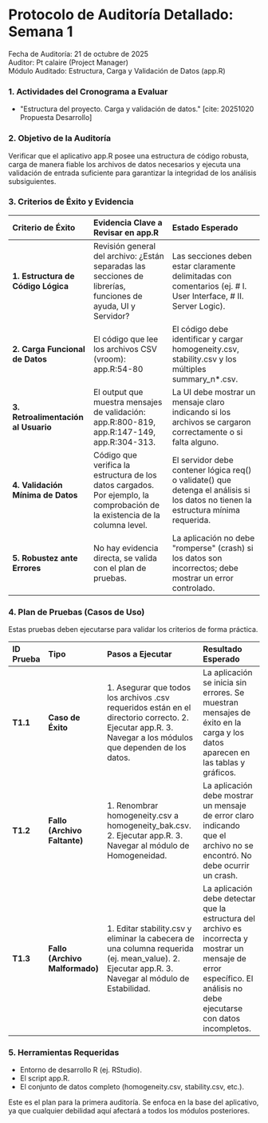 # **Protocolo de Auditoría Detallado: Semana 1**

Fecha de Auditoría: 21 de octubre de 2025  
Auditor: Pt calaire (Project Manager)  
Módulo Auditado: Estructura, Carga y Validación de Datos (app.R)

### **1\. Actividades del Cronograma a Evaluar**

* "Estructura del proyecto. Carga y validación de datos." \[cite: 20251020 Propuesta Desarrollo\]

### **2\. Objetivo de la Auditoría**

Verificar que el aplicativo app.R posee una estructura de código robusta, carga de manera fiable los archivos de datos necesarios y ejecuta una validación de entrada suficiente para garantizar la integridad de los análisis subsiguientes.

### **3\. Criterios de Éxito y Evidencia**

| Criterio de Éxito | Evidencia Clave a Revisar en app.R | Estado Esperado |
| :---- | :---- | :---- |
| **1\. Estructura de Código Lógica** | Revisión general del archivo: ¿Están separadas las secciones de librerías, funciones de ayuda, UI y Servidor? | Las secciones deben estar claramente delimitadas con comentarios (ej. \# I. User Interface, \# II. Server Logic). |
| **2\. Carga Funcional de Datos** | El código que lee los archivos CSV (vroom): app.R:54-80 | El código debe identificar y cargar homogeneity.csv, stability.csv y los múltiples summary\_n\*.csv. |
| **3\. Retroalimentación al Usuario** | El output que muestra mensajes de validación: app.R:800-819, app.R:147-149, app.R:304-313. | La UI debe mostrar un mensaje claro indicando si los archivos se cargaron correctamente o si falta alguno. |
| **4\. Validación Mínima de Datos** | Código que verifica la estructura de los datos cargados. Por ejemplo, la comprobación de la existencia de la columna level. | El servidor debe contener lógica req() o validate() que detenga el análisis si los datos no tienen la estructura mínima requerida. |
| **5\. Robustez ante Errores** | No hay evidencia directa, se valida con el plan de pruebas. | La aplicación no debe "romperse" (crash) si los datos son incorrectos; debe mostrar un error controlado. |

### **4\. Plan de Pruebas (Casos de Uso)**

Estas pruebas deben ejecutarse para validar los criterios de forma práctica.

| ID Prueba | Tipo | Pasos a Ejecutar | Resultado Esperado |
| :---- | :---- | :---- | :---- |
| **T1.1** | **Caso de Éxito** | 1\. Asegurar que todos los archivos .csv requeridos están en el directorio correcto. 2\. Ejecutar app.R. 3\. Navegar a los módulos que dependen de los datos. | La aplicación se inicia sin errores. Se muestran mensajes de éxito en la carga y los datos aparecen en las tablas y gráficos. |
| **T1.2** | **Fallo (Archivo Faltante)** | 1\. Renombrar homogeneity.csv a homogeneity\_bak.csv. 2\. Ejecutar app.R. 3\. Navegar al módulo de Homogeneidad. | La aplicación debe mostrar un mensaje de error claro indicando que el archivo no se encontró. No debe ocurrir un crash. |
| **T1.3** | **Fallo (Archivo Malformado)** | 1\. Editar stability.csv y eliminar la cabecera de una columna requerida (ej. mean\_value). 2\. Ejecutar app.R. 3\. Navegar al módulo de Estabilidad. | La aplicación debe detectar que la estructura del archivo es incorrecta y mostrar un mensaje de error específico. El análisis no debe ejecutarse con datos incompletos. |

### **5\. Herramientas Requeridas**

* Entorno de desarrollo R (ej. RStudio).  
* El script app.R.  
* El conjunto de datos completo (homogeneity.csv, stability.csv, etc.).

Este es el plan para la primera auditoría. Se enfoca en la base del aplicativo, ya que cualquier debilidad aquí afectará a todos los módulos posteriores.